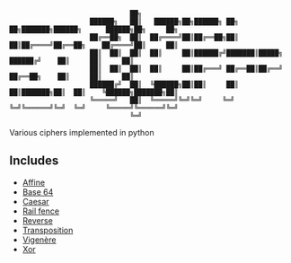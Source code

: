 ```
                              ██╗
                    ██████╗   ██║   ██████╗██╗██████╗ ██╗  ██╗███████╗██████╗      ██████╗██╗     ██╗
                    ██╔══██╗  ██║  ██╔════╝██║██╔══██╗██║  ██║██╔════╝██╔══██╗    ██╔════╝██║     ██║
                    ██║  ██║  ██║  ██║     ██║██████╔╝███████║█████╗  ██████╔╝    ██║     ██║     ██║
                    ██║  ██║  ██║  ██║     ██║██╔═══╝ ██╔══██║██╔══╝  ██╔══██╗    ██║     ██║     ██║
                    ██████╔╝  ██║  ╚██████╗██║██║     ██║  ██║███████╗██║  ██║    ╚██████╗███████╗██║
                    ╚═════╝   ██║  ╚═════╝╚═╝╚═╝     ╚═╝  ╚═╝╚══════╝╚═╝  ╚═╝     ╚═════╝╚══════╝╚═╝
                              ╚═╝                                                                              
```
Various ciphers implemented in python

## Includes

  - [Affine](https://en.wikipedia.org/wiki/Affine_cipher)
  - [Base 64](https://en.wikipedia.org/wiki/Base64)
  - [Caesar](https://en.wikipedia.org/wiki/Caesar_cipher)
  - [Rail fence](https://en.wikipedia.org/wiki/Rail_fence_cipher)
  - [Reverse](https://en.wikipedia.org/wiki/Substitution_cipher)
  - [Transposition](https://en.wikipedia.org/wiki/Transposition_cipher) 
  - [Vigenère](https://en.wikipedia.org/wiki/Vigenère_cipher)
  - [Xor](https://en.wikipedia.org/wiki/XOR_cipher)
